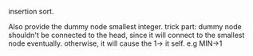 insertion sort.

Also provide the dummy node smallest integer.
trick part: dummy node shouldn't be connected to the head, since it will connect to the smallest node eventually. otherwise, it will cause the 1-> it self. e.g MIN->1


